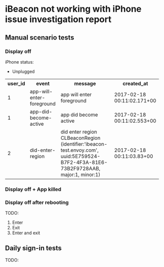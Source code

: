 # iBeacon not working with iPhone issue investigation report

## Manual scenario tests

### Display off

iPhone status:
 - Unplugged

<table>
	<tr>
		<th>user_id</th>
		<th>event</th>
		<th>message</th>
		<th>created_at</th>
	</tr>
	<tr>
		<td>1</td>
		<td>app-will-enter-foreground</td>
		<td>app will enter foreground</td>
		<td>2017-02-18 00:11:02.171+00</td>
	</tr>
	<tr>
		<td>1</td>
		<td>app-did-become-active</td>
		<td>app did become active</td>
		<td>2017-02-18 00:11:02.553+00</td>
	</tr>
	<tr>
		<td>2</td>
		<td>did-enter-region</td>
		<td>did enter region CLBeaconRegion (identifier:'ibeacon-test.envoy.com', uuid:5E759524-B7F2-4F3A-81E6-73B2F9728AAB, major:1, minor:1)</td>
		<td>2017-02-18 00:11:03.83+00</td>
	</tr>
</table>

### Display off + App killed

### Display off after rebooting

TODO:

1. Enter
2. Exit
3. Enter and exit

## Daily sign-in tests

TODO:
